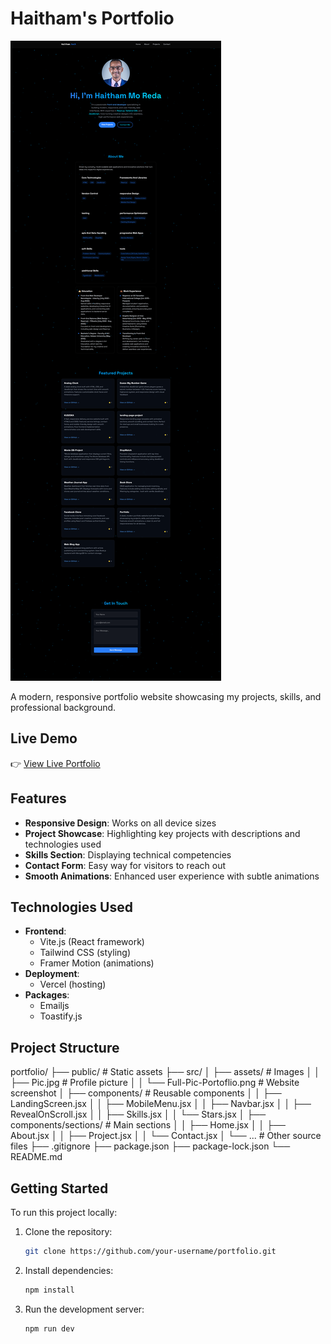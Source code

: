 # Haitham's Portfolio

![Portfolio Screenshot](./src/assets/Full-Pic-Portoflio.png) <!-- Add a screenshot if available -->

A modern, responsive portfolio website showcasing my projects, skills, and professional background.

## Live Demo

👉 [View Live Portfolio](https://portfolio-mhkyu4qp6-haitham-mo-redas-projects.vercel.app/)

## Features

- **Responsive Design**: Works on all device sizes
- **Project Showcase**: Highlighting key projects with descriptions and technologies used
- **Skills Section**: Displaying technical competencies
- **Contact Form**: Easy way for visitors to reach out
- **Smooth Animations**: Enhanced user experience with subtle animations

## Technologies Used

- **Frontend**:
  - Vite.js (React framework)
  - Tailwind CSS (styling)
  - Framer Motion (animations)
- **Deployment**:
  - Vercel (hosting)
- **Packages**:
  - Emailjs
  - Toastify.js

## Project Structure

portfolio/
├── public/ # Static assets
├── src/
│ ├── assets/ # Images
│ │ ├── Pic.jpg # Profile picture
│ │ └── Full-Pic-Portoflio.png # Website screenshot
│ ├── components/ # Reusable components
│ │ ├── LandingScreen.jsx
│ │ ├── MobileMenu.jsx
│ │ ├── Navbar.jsx
│ │ ├── RevealOnScroll.jsx
│ │ ├── Skills.jsx
│ │ └── Stars.jsx
│ ├── components/sections/ # Main sections
│ │ ├── Home.jsx
│ │ ├── About.jsx
│ │ ├── Project.jsx
│ │ └── Contact.jsx
│ └── ... # Other source files
├── .gitignore
├── package.json
├── package-lock.json
└── README.md

## Getting Started

To run this project locally:

1. Clone the repository:
   ```bash
   git clone https://github.com/your-username/portfolio.git
   ```
2. Install dependencies:

   ```bash
   npm install

   ```

3. Run the development server:

   ```bash
   npm run dev

   ```
